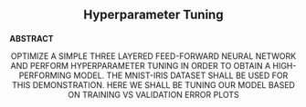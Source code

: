 ## <p style="text-align: center;">Hyperparameter Tuning</p>

**ABSTRACT**<p style="text-align: center;"> OPTIMIZE A SIMPLE THREE LAYERED FEED-FORWARD NEURAL NETWORK AND PERFORM HYPERPARAMETER TUNING IN ORDER TO OBTAIN A HIGH-PERFORMING MODEL. THE MNIST-IRIS DATASET SHALL BE USED FOR THIS DEMONSTRATION. HERE WE SHALL BE TUNING OUR MODEL BASED ON TRAINING VS VALIDATION ERROR PLOTS </p>